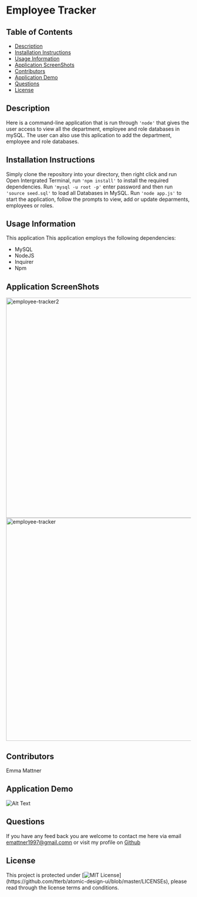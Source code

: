 
# Employee Tracker 

## Table of Contents

* [Description](#description)
* [Installation Instructions](#installation-instructions)
* [Usage Information](#usage-information)
* [Application ScreenShots](#application-screenShots)
* [Contributors](#contributors)
* [Application Demo](#application-demo)
* [Questions](#questions)
* [License](#license)

## Description 

Here is a command-line application that is run through ``'node'`` that gives the user access to view all the department, employee and role databases in mySQL. The user can also use this aplication to add the department, employee and role databases.

## Installation Instructions
Simply clone the repository into your directory, then right click and run Open Intergrated Terminal, run ``'npm install'`` to install the required dependencies. Run ``'mysql -u root -p'`` enter password and then run ``'source seed.sql'`` to load all Databases in MySQL. Run ``'node app.js'`` to start the application, follow the prompts to view, add or update deparments, employees or roles.

## Usage Information
This application This application employs the following dependencies:
 * MySQL
 * NodeJS
 * Inquirer
 * Npm

## Application ScreenShots
<img width="598" alt="employee-tracker2" src="https://user-images.githubusercontent.com/78684306/124589682-6c1af280-de99-11eb-83fd-d299e5344758.png">
<br>
<img width="606" alt="employee-tracker" src="https://user-images.githubusercontent.com/78684306/124589739-7a690e80-de99-11eb-9d77-c00085ec7c71.png">



## Contributors
Emma Mattner


## Application Demo 

![Alt Text](https://media.giphy.com/media/vRjr0xns6JaHpvgWY3/giphy.gif)




## Questions
If you have any feed back you are welcome to contact me here via email [emattner1997@gmail.comn](mailto;emattner1997@gmail.com) or visit my profile on [Github](https://github.com/emmattner) 
        
## License
This project is protected under [![MIT License](https://img.shields.io/apm/l/atomic-design-ui.svg?)](https://github.com/tterb/atomic-design-ui/blob/master/LICENSEs), please read through the license terms and conditions.
